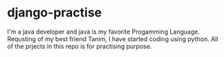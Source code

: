 # django-practise

I'm a java developer and java is my favorite Progamming Language. Requsting of my best friend Tanim, I have started coding using python. All of the prjects in this repo is for practising purpose.
